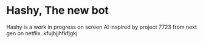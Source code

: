 # Hashy, The new bot
Hashy is a work in progress on screen AI inspired by project 7723 from next gen on netflix.
kfujhjjhfkfjgkj